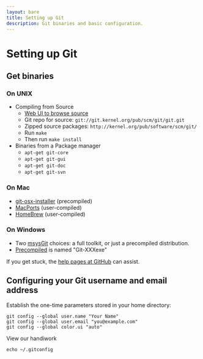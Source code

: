 ```yaml
---
layout: bare
title: Setting up Git
description: Git binaries and basic configuration.
---
```


# Setting up Git

## Get binaries

### On UNIX

* Compiling from Source
    * [Web UI to browse source](http://git.kernel.org/?p=git/git.git;a=summary)
    * Git repo for source: `git://git.kernel.org/pub/scm/git/git.git`
    * Zipped source packages: `http://kernel.org/pub/software/scm/git/`
    * Run `make`
    * Then run `make install`
 * Binaries from a Package manager
    * `apt-get git-core`
    * `apt-get git-gui`
    * `apt-get git-doc`
    * `apt-get git-svn`

### On Mac

  * [git-osx-installer](http://code.google.com/p/git-osx-installer/) (precompiled)
  * [MacPorts](http://www.macports.org/) (user-compiled)
  * [HomeBrew](http://github.com/mxcl/homebrew) (user-compiled)

### On Windows

  * Two [msysGit](http://msysgit.github.com) choices: a full toolkit, or just a precompiled distribution.
  * [Precompiled](http://code.google.com/p/msysgit/downloads/list?q=full+installer+official+git) is named "Git-XXXexe"
  
If you get stuck, the [help pages at GitHub](http://help.github.com/) can assist.


## Configuring your Git username and email address
Establish the one-time parameters stored in your home directory:

    git config --global user.name "Your Name"
    git config --global user.email "you@example.com"
    git config --global color.ui "auto"

View our handiwork

    echo ~/.gitconfig
